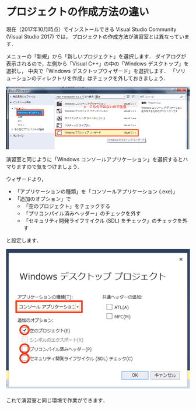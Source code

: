 # プロジェクトの作成方法の違い

現在（2017年10月時点）でインストールできる Visual Studio Community (Visual Studio 2017) では，
プロジェクトの作成方法が演習室とは異なっています．

メニューの「新規」から「新しいプロジェクト」を選択します．
ダイアログが表示されるので，左側から「Visual C++」の中の「Windows デスクトップ」を選択し，
中央で「Windows デスクトップウィザード」を選択します．
「ソリューションのディレクトリを作成」はチェックを外しておきましょう．

![project1](img/proj1-2017.png)

演習室と同じように「Windows コンソールアプリケーション」を選択するとハマりますので気をつけましょう．

ウィザードより，

- 「アプリケーションの種類」を「コンソールアプリケーション (.exe)」
- 「追加のオプション」で
  - 「空のプロジェクト」をチェックする
  - 「プリコンパイル済みヘッダー」のチェックを外す
  - 「セキュリティ開発ライフサイクル (SDL) をチェック」のチェックを外す

と設定します．

![project1](img/proj2-2017.png)

これで演習室と同じ環境で作業ができます．
